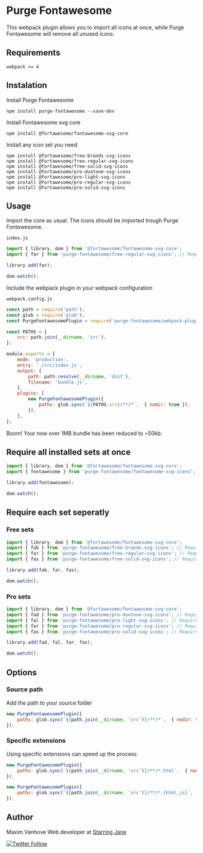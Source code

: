 # Purge Fontawesome

This webpack plugin allows you to import all icons at once, while Purge Fontawesome will remove all unused icons.

## Requirements

`webpack >= 4`

## Instalation

Install Purge Fontawesome

```
npm install purge-fontawesome --save-dev
```

Install Fontawesome svg core

```
npm install @fortawesome/fontawesome-svg-core
```

Install any icon set you need

```
npm install @fortawesome/free-brands-svg-icons
npm install @fortawesome/free-regular-svg-icons
npm install @fortawesome/free-solid-svg-icons
npm install @fortawesome/pro-duotone-svg-icons
npm install @fortawesome/pro-light-svg-icons
npm install @fortawesome/pro-regular-svg-icons
npm install @fortawesome/pro-solid-svg-icons
```

## Usage

Import the core as usual. The icons should be imported trough Purge Fontawesome.

`index.js`

```js
import { library, dom } from '@fortawesome/fontawesome-svg-core';
import { far } from 'purge-fontawesome/free-regular-svg-icons'; // Requires @fortawesome/free-regular-svg-icons

library.add(far);

dom.watch();
```

Include the webpack plugin in your webpack configuration

`webpack.config.js`

```js
const path = require('path');
const glob = require('glob');
const PurgeFontawesomePlugin = require('purge-fontawesome/webpack-plugin');

const PATHS = {
    src: path.join(__dirname, 'src'),
};

module.exports = {
    mode: 'production',
    entry: './src/index.js',
    output: {
        path: path.resolve(__dirname, 'dist'),
        filename: 'bundle.js',
    },
    plugins: [
        new PurgeFontawesomePlugin({
            paths: glob.sync(`${PATHS.src}/**/*`,  { nodir: true }),
        }),
    ],
};
```

Boom! Your now over 1MB bundle has been reduced to ~50kb.

## Require all installed sets at once

```js
import { library, dom } from '@fortawesome/fontawesome-svg-core';
import { fontawesome } from 'purge-fontawesome/fontawesome-svg-icons';

library.add(fontawesome);

dom.watch();
```

## Require each set seperatly

### Free sets

```js
import { library, dom } from '@fortawesome/fontawesome-svg-core';
import { fab } from 'purge-fontawesome/free-brands-svg-icons'; // Requires @fortawesome/free-brands-svg-icons
import { far } from 'purge-fontawesome/free-regular-svg-icons'; // Requires @fortawesome/free-regular-svg-icons
import { fas } from 'purge-fontawesome/free-solid-svg-icons'; // Requires @fortawesome/free-solid-svg-icons

library.add(fab, far, fas);

dom.watch();
```

### Pro sets

```js
import { library, dom } from '@fortawesome/fontawesome-svg-core';
import { fad } from 'purge-fontawesome/pro-duotone-svg-icons'; // Requires @fortawesome/pro-duotone-svg-icons
import { fal } from 'purge-fontawesome/pro-light-svg-icons'; // Requires @fortawesome/pro-light-svg-icons
import { far } from 'purge-fontawesome/pro-regular-svg-icons'; // Requires @fortawesome/pro-regular-svg-icons
import { fas } from 'purge-fontawesome/pro-solid-svg-icons'; // Requires @fortawesome/pro-solid-svg-icons

library.add(fad, fal, far, fas);

dom.watch();
```

## Options

### Source path

Add the path to your source folder

```js
new PurgeFontawesomePlugin({
    paths: glob.sync(`${path.join(__dirname, 'src')}/**/*`,  { nodir: true }),
}),
```

### Specific extensions

Using specific extensions can speed up the process

```js
new PurgeFontawesomePlugin({
    paths: glob.sync(`${path.join(__dirname, 'src')}/**/*.html`,  { nodir: true }),
}),

new PurgeFontawesomePlugin({
    paths: glob.sync(`${path.join(__dirname, 'src')}/**/*.{html,js}`,  { nodir: true }),
}),
```

## Author

Maxim Vanhove
Web developer at [Starring Jane](https://starringjane.com)

[![Twitter Follow](https://img.shields.io/twitter/follow/MrMaximVanhove.svg?style=social&logo=twitter&label=Follow)](https://twitter.com/MrMaximVanhove)
